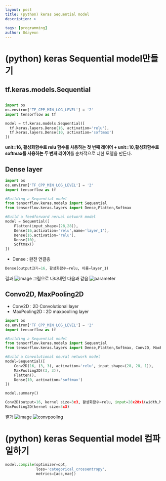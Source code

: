 ```yaml
---
layout: post
title: (python) keras Sequential model
description: >
  
tags: [programming]
author: Udayeon
---
```


# (python) keras Sequential model만들기

## tf.keras.models.Sequential 
```py

import os
os.environ['TF_CPP_MIN_LOG_LEVEL'] = '2'
import tensorflow as tf

model = tf.keras.models.Sequential([
  tf.keras.layers.Dense(16, activation='relu'),
  tf.keras.layers.Dense(10, activation='softmax')
])
```
**unit=16, 활성화함수로 relu 함수를 사용하는 첫 번째 레이어 + unit=10,활성화함수로 softmax를 사용하는 두 번째 레이어**를 순차적으로
더한 모델을 만든다.

## Dense layer
```py
import os
os.environ['TF_CPP_MIN_LOG_LEVEL'] = '2'
import tensorflow as tf

#Building a Sequential model
from tensorflow.keras.models import Sequential
from tensorflow.keras.layers import Dense,Flatten,Softmax

#Build a feedforward nerual network model
model = Sequential([
    Flatten(input_shape=(28,28)),
    Dense(16,activation='relu',name='layer_1'),
    Dense(16,activation='relu'),
    Dense(10),
    Softmax()
])
```
* Dense : 완전 연결층
```py
Dense(output크기=16, 활성화함수=relu, 이름=layer_1)
```
결과
![image](https://user-images.githubusercontent.com/69246778/142569222-502f3a1d-7891-4dac-9200-84f22d6b1071.png)
그림으로 나타내면 다음과 같음
![parameter](https://user-images.githubusercontent.com/69246778/142571355-e62457fe-1f2d-4f8b-8711-a4dcc14a84bb.jpg)

## Convo2D, MaxPooling2D
* Conv2D : 2D Convolutional layer
* MaxPooling2D : 2D maxpoolling layer
```py
import os
os.environ['TF_CPP_MIN_LOG_LEVEL'] = '2'
import tensorflow as tf

#Building a Sequential model
from tensorflow.keras.models import Sequential
from tensorflow.keras.layers import Dense,Flatten,Softmax, Conv2D, MaxPooling2D

#Build a Convolutional neural network model
model=Sequential([
    Conv2D(16, (3, 3), activation='relu', input_shape=(28, 28, 1)),
    MaxPooling2D((3, 3)),
    Flatten(),
    Dense(10, activation='softmax')
])

model.summary()
```
```py
Conv2D(output=16, kernel size=3x3, 활성화함수=relu, input=28x28x1(width,height,depth))
MaxPooling2D(kernel size=3x3)
```
   
결과
![image](https://user-images.githubusercontent.com/69246778/142573000-3e2390cd-645f-438e-af79-00a89130018f.png)
![convpooling](https://user-images.githubusercontent.com/69246778/142574150-1799c52e-53e9-4050-bdc7-a6880cf813f0.jpg)

# (python) keras Sequential model 컴파일하기
```py
model.compile(optimizer=opt,
              loss='categorical_crossentropy',
              metrics=[acc,mae])
```

